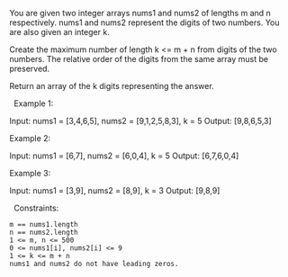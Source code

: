 You are given two integer arrays nums1 and nums2 of lengths m and n respectively. nums1 and nums2 represent the digits of two numbers. You are also given an integer k.

Create the maximum number of length k <= m + n from digits of the two numbers. The relative order of the digits from the same array must be preserved.

Return an array of the k digits representing the answer.

 
Example 1:

Input: nums1 = [3,4,6,5], nums2 = [9,1,2,5,8,3], k = 5
Output: [9,8,6,5,3]


Example 2:

Input: nums1 = [6,7], nums2 = [6,0,4], k = 5
Output: [6,7,6,0,4]


Example 3:

Input: nums1 = [3,9], nums2 = [8,9], k = 3
Output: [9,8,9]


 
Constraints:


	m == nums1.length
	n == nums2.length
	1 <= m, n <= 500
	0 <= nums1[i], nums2[i] <= 9
	1 <= k <= m + n
	nums1 and nums2 do not have leading zeros.

